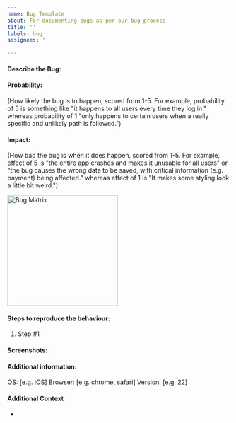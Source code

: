 ```yaml
---
name: Bug Template
about: For documenting bugs as per our bug process
title: ''
labels: bug
assignees: ''

---
```


#### Describe the Bug:

#### Probability:
(How likely the bug is to happen, scored from 1-5. For example, probability of 5 is something like "it happens to all users every time they log in." whereas probability of 1 "only happens to certain users when a really specific and unlikely path is followed.")

#### Impact: 
(How bad the bug is when it does happen, scored from 1-5. For example, effect of 5 is "the entire app crashes and makes it unusable for all users" or "the bug causes the wrong data to be saved, with critical information (e.g. payment) being affected." whereas effect of 1 is "It makes some styling look a little bit weird.")

<img src="https://www.getzephyr.com/sites/default/files/riksk%20matrix.jpg" alt="Bug Matrix" width="250" height="250"/>

#### Steps to reproduce the behaviour:

1. Step #1

#### Screenshots:

#### Additional information:

OS: [e.g. iOS]
Browser: [e.g. chrome, safari]
Version: [e.g. 22]

#### Additional Context

-
